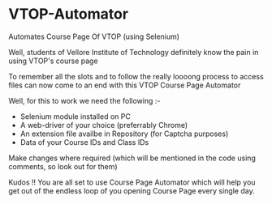 # VTOP-Automator
Automates Course Page Of VTOP (using Selenium)

Well, students of Vellore Institute of Technology definitely know the pain in using VTOP's course page

To remember all the slots and to follow the really loooong process to access files can now come to an end with this VTOP Course Page Automator

Well, for this to work we need the following :-

  * Selenium module installed on PC
  * A web-driver of your choice (preferrably Chrome)
  * An extension file availbe in Repository (for Captcha purposes)
  * Data of your Course IDs and Class IDs

Make changes where required (which will be mentioned in the code using comments, so look out for them)

Kudos !! You are all set to use Course Page Automator which will help you get out of the endless loop of you opening Course Page every single day.
